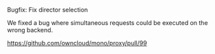 Bugfix: Fix director selection

We fixed a bug where simultaneous requests could be executed on the wrong backend.

https://github.com/owncloud/mono/proxy/pull/99
